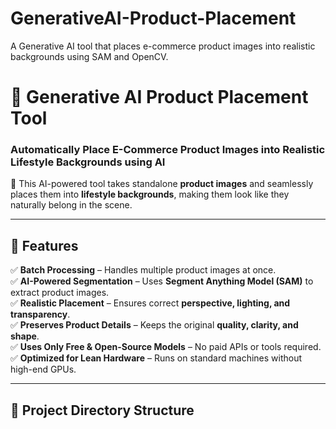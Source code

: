 # GenerativeAI-Product-Placement
A Generative AI tool that places e-commerce product images into realistic backgrounds using SAM and OpenCV.

# 🛒 Generative AI Product Placement Tool

### **Automatically Place E-Commerce Product Images into Realistic Lifestyle Backgrounds using AI**  

🚀 This AI-powered tool takes standalone **product images** and seamlessly places them into **lifestyle backgrounds**, making them look like they naturally belong in the scene.

---

## 📌 Features
✅ **Batch Processing** – Handles multiple product images at once.  
✅ **AI-Powered Segmentation** – Uses **Segment Anything Model (SAM)** to extract product images.  
✅ **Realistic Placement** – Ensures correct **perspective, lighting, and transparency**.  
✅ **Preserves Product Details** – Keeps the original **quality, clarity, and shape**.  
✅ **Uses Only Free & Open-Source Models** – No paid APIs or tools required.  
✅ **Optimized for Lean Hardware** – Runs on standard machines without high-end GPUs.  

---

## 📂 Project Directory Structure

